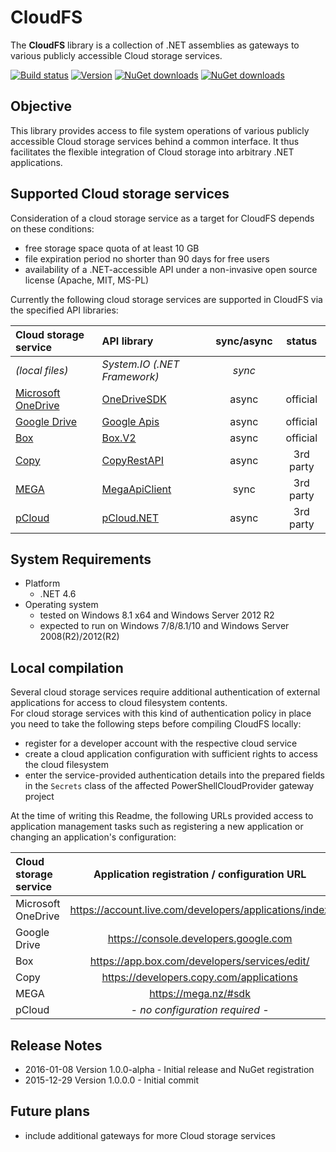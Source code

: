 # CloudFS
The **CloudFS** library is a collection of .NET assemblies as gateways to various publicly accessible Cloud storage services.

[![Build status](https://ci.appveyor.com/api/projects/status/wjyq2wugi651ut0x?svg=true)](https://ci.appveyor.com/project/viciousviper/cloudfs)
[![Version](https://img.shields.io/nuget/v/CloudFS.svg)](https://www.nuget.org/packages/CloudFS)
[![NuGet downloads](https://img.shields.io/nuget/dt/CloudFS.svg)](https://www.nuget.org/packages/CloudFS)
[![NuGet downloads](https://img.shields.io/nuget/dt/CloudFS-Signed.svg)](https://www.nuget.org/packages/CloudFS-Signed)

## Objective

This library provides access to file system operations of various publicly accessible Cloud storage services behind a common interface. It thus facilitates the flexible integration of Cloud storage into arbitrary .NET applications.

## Supported Cloud storage services

Consideration of a cloud storage service as a target for CloudFS depends on these conditions:

- free storage space quota of at least 10 GB
- file expiration period no shorter than 90 days for free users
- availability of a .NET-accessible API under a non-invasive open source license (Apache, MIT, MS-PL)

Currently the following cloud storage services are supported in CloudFS via the specified API libraries:

| Cloud storage service                                       | API library                                                       | sync/async | status    |
| :---------------------------------------------------------- | :---------------------------------------------------------------- | :--------: | :-------: |
| *(local files)*                                             | *System.IO (.NET Framework)*                                      | *sync*     |           |
| [Microsoft OneDrive](https://onedrive.live.com/ "OneDrive") | [OneDriveSDK](https://github.com/OneDrive/onedrive-explorer-win)  | async      | official  |
| [Google Drive](https://drive.google.com/ "Google Drive")    | [Google Apis](https://github.com/google/google-api-dotnet-client) | async      | official  |
| [Box](https://app.box.com/ "Box")                           | [Box.V2](https://github.com/box/box-windows-sdk-v2)               | async      | official  |
| [Copy](https://www.copy.com/ "Copy")                        | [CopyRestAPI](https://github.com/saguiitay/CopyRestAPI)           | async      | 3rd party |
| [MEGA](https://mega.co.nz/ "MEGA")                          | [MegaApiClient](https://github.com/gpailler/MegaApiClient)        | sync       | 3rd party |
| [pCloud](https://www.pcloud.com/ "pCloud")                  | [pCloud.NET](https://github.com/nirinchev/pCloud.NET)             | async      | 3rd party |

## System Requirements

- Platform
  - .NET 4.6
- Operating system
  - tested on Windows 8.1 x64 and Windows Server 2012 R2
  - expected to run on Windows 7/8/8.1/10 and Windows Server 2008(R2)/2012(R2)

## Local compilation

Several cloud storage services require additional authentication of external applications for access to cloud filesystem contents.<br/>For cloud storage services with this kind of authentication policy in place you need to take the following steps before compiling CloudFS locally:

- register for a developer account with the respective cloud service
- create a cloud application configuration with sufficient rights to access the cloud filesystem
- enter the service-provided authentication details into the prepared fields in the `Secrets` class of the affected PowerShellCloudProvider gateway project

At the time of writing this Readme, the following URLs provided access to application management tasks such as registering a new application or changing an application's configuration:

| Cloud storage service | Application registration / configuration URL           |
| :-------------------- | :----------------------------------------------------: |
| Microsoft OneDrive    | https://account.live.com/developers/applications/index |
| Google Drive          | https://console.developers.google.com                  |
| Box                   | https://app.box.com/developers/services/edit/          |
| Copy                  | https://developers.copy.com/applications               |
| MEGA                  | https://mega.nz/#sdk                                   |
| pCloud                | *- no configuration required -*                        |

## Release Notes

- 2016-01-08 Version 1.0.0-alpha - Initial release and NuGet registration
- 2015-12-29 Version 1.0.0.0 - Initial commit

## Future plans

- include additional gateways for more Cloud storage services

